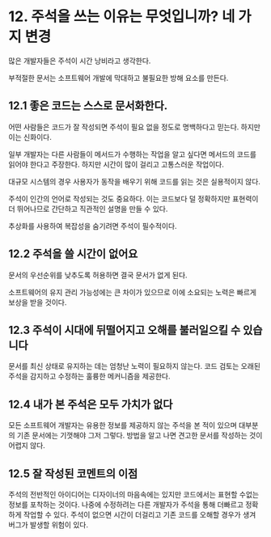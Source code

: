 # 12. 주석을 쓰는 이유는 무엇입니까? 네 가지 변경

많은 개발자들은 주석이 시간 낭비라고 생각한다.

부적절한 문서는 소프트웨어 개발에 막대하고 불필요한 방해 요소를 만든다.

## 12.1 좋은 코드는 스스로 문서화한다.

어떤 사람들은 코드가 잘 작성되면 주석이 필요 없을 정도로 명백하다고 믿는다. 하지만 이는 신화이다.

일부 개발자는 다른 사람들이 메서드가 수행하는 작업을 알고 싶다면 메서드의 코드를 읽어야 한다고 주장한다. 하지만 시간이 많이 걸리고 고통스러운 작업이다. 

대규모 시스템의 경우 사용자가 동작을 배우기 위해 코드를 읽는 것은 실용적이지 않다. 

주석이 인간의 언어로 작성되는 것도 중요하다. 이는 코드보다 덜 정확하지만 표현력이 더 뛰어나므로 간단하고 직관적인 설명을 만들 수 있다. 

추상화를 사용하여 복잡성을 숨기려면 주석이 필수적이다.

## 12.2 주석을 쓸 시간이 없어요

문서의 우선순위를 낮추도록 허용하면 결국 문서가 없게 된다.

소프트웨어의 유지 관리 가능성에는 큰 차이가 있으므로 이에 소요되는 노력은 빠르게 보상을 받을 것이다.

## 12.3 주석이 시대에 뒤떨어지고 오해를 불러일으킬 수 있습니다

문서를 최신 상태로 유지하는 데는 엄청난 노력이 필요하지 않는다. 코드 검토는 오래된 주석을 감지하고 수정하는 훌륭한 메커니즘을 제공한다.

## 12.4 내가 본 주석은 모두 가치가 없다

모든 소프트웨어 개발자는 유용한 정보를 제공하지 않는 주석을 본 적이 있으며 대부분의 기존 문서에는 기껏해야 그저 그렇다. 방법을 알고 나면 견고한 문서를 작성하는 것이 어렵지 않다.

## 12.5 잘 작성된 코멘트의 이점

주석의 전반적인 아이디어는 디자이너의 마음속에는 있지만 코드에서는 표현할 수없는 정보를 포착하는 것이다. 나중에 수정하려는 다른 개발자가 주석을 통해 더빠르고 정확하게 작업할 수 있다. 주석이 없으면 시간이 더걸리고 기존 코드를 오해할 경우가 생겨 버그가 발생할 위험이 있다.